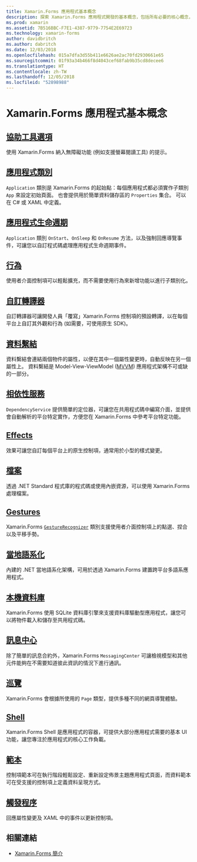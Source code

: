 ```yaml
---
title: Xamarin.Forms 應用程式基本概念
description: 探索 Xamarin.Forms 應用程式開發的基本概念，包括所有必要的核心概念，以及諸如協助工具和當地語系化等最終步驟。
ms.prod: xamarin
ms.assetid: 7B516BBC-F7E1-4387-9779-7754E2E69723
ms.technology: xamarin-forms
author: davidbritch
ms.author: dabritch
ms.date: 12/03/2018
ms.openlocfilehash: 015a7dfa3d55b411e6626ae2ac70fd2930661e65
ms.sourcegitcommit: 01f93a34b466f8d4043cef68fab9b35cd8decee6
ms.translationtype: HT
ms.contentlocale: zh-TW
ms.lasthandoff: 12/05/2018
ms.locfileid: "52898988"
---
```

# <a name="xamarinforms-application-fundamentals"></a>Xamarin.Forms 應用程式基本概念

## <a name="accessibilityaccessibilityindexmd"></a>[協助工具選項](accessibility/index.md)

使用 Xamarin.Forms 納入無障礙功能 (例如支援螢幕閱讀工具) 的提示。

## <a name="app-classapplication-classmd"></a>[應用程式類別](application-class.md)

`Application` 類別是 Xamarin.Forms 的起始點：每個應用程式都必須實作子類別 `App` 來設定初始頁面。 也會提供用於簡單資料儲存區的 `Properties` 集合。 可以在 C# 或 XAML 中定義。

## <a name="app-lifecycleapp-lifecyclemd"></a>[應用程式生命週期](app-lifecycle.md)

`Application` 類別 `OnStart`、`OnSleep` 和 `OnResume` 方法，以及強制回應導覽事件，可讓您以自訂程式碼處理應用程式生命週期事件。

## <a name="behaviorsbehaviorsindexmd"></a>[行為](behaviors/index.md)

使用者介面控制項可以輕鬆擴充，而不需要使用行為來新增功能以進行子類別化。

## <a name="custom-rendererscustom-rendererindexmd"></a>[自訂轉譯器](custom-renderer/index.md)

自訂轉譯器可讓開發人員「覆寫」Xamarin.Forms 控制項的預設轉譯，以在每個平台上自訂其外觀和行為 (如需要，可使用原生 SDK)。

## <a name="data-bindingdata-bindingindexmd"></a>[資料繫結](data-binding/index.md)

資料繫結會連結兩個物件的屬性，以便在其中一個屬性變更時，自動反映在另一個屬性上。 資料繫結是 Model-View-ViewModel ([MVVM](~/xamarin-forms/enterprise-application-patterns/mvvm.md)) 應用程式架構不可或缺的一部分。

## <a name="dependency-servicedependency-serviceindexmd"></a>[相依性服務](dependency-service/index.md)

`DependencyService` 提供簡單的定位器，可讓您在共用程式碼中編寫介面，並提供會自動解析的平台特定實作，方便您在 Xamarin.Forms 中參考平台特定功能。

## <a name="effectseffectsindexmd"></a>[Effects](effects/index.md)

效果可讓您自訂每個平台上的原生控制項，通常用於小型的樣式變更。

## <a name="filesfilesmd"></a>[檔案](files.md)

透過 .NET Standard 程式庫的程式碼或使用內嵌資源，可以使用 Xamarin.Forms 處理檔案。

## <a name="gesturesgesturesindexmd"></a>[Gestures](gestures/index.md)

Xamarin.Forms [`GestureRecognizer`](xref:Xamarin.Forms.GestureRecognizer) 類別支援使用者介面控制項上的點選、捏合以及平移手勢。

## <a name="localizationlocalizationindexmd"></a>[當地語系化](localization/index.md)

內建的 .NET 當地語系化架構，可用於透過 Xamarin.Forms 建置跨平台多語系應用程式。

## <a name="local-databasesdatabasesmd"></a>[本機資料庫](databases.md)

Xamarin.Forms 使用 SQLite 資料庫引擎來支援資料庫驅動型應用程式，讓您可以將物件載入和儲存至共用程式碼。

## <a name="messaging-centermessaging-centermd"></a>[訊息中心](messaging-center.md)

除了簡單的訊息合約外，Xamarin.Forms `MessagingCenter` 可讓檢視模型和其他元件能夠在不需要知道彼此資訊的情況下進行通訊。

## <a name="navigationnavigationindexmd"></a>[巡覽](navigation/index.md)

Xamarin.Forms 會根據所使用的 `Page` 類型，提供多種不同的網頁導覽體驗。

## <a name="shellshellmd"></a>[Shell](shell.md)

Xamarin.Forms Shell 是應用程式的容器，可提供大部分應用程式需要的基本 UI 功能，讓您專注於應用程式的核心工作負載。

## <a name="templatestemplatesindexmd"></a>[範本](templates/index.md)

控制項範本可在執行階段輕鬆設定、重新設定佈景主題應用程式頁面，而資料範本可在受支援的控制項上定義資料呈現方式。

## <a name="triggerstriggersmd"></a>[觸發程序](triggers.md)

回應屬性變更及 XAML 中的事件以更新控制項。


## <a name="related-links"></a>相關連結

- [Xamarin.Forms 簡介](~/xamarin-forms/get-started/introduction-to-xamarin-forms.md)

